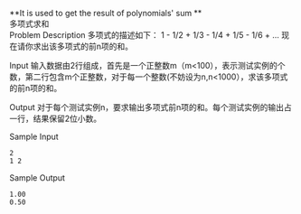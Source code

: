 **It is used to get the result of polynomials' sum **  
多项式求和  
Problem Description
多项式的描述如下：
1 - 1/2 + 1/3 - 1/4 + 1/5 - 1/6 + ...
现在请你求出该多项式的前n项的和。


Input
输入数据由2行组成，首先是一个正整数m（m<100），表示测试实例的个数，第二行包含m个正整数，对于每一个整数(不妨设为n,n<1000），求该多项式的前n项的和。


Output
对于每个测试实例n，要求输出多项式前n项的和。每个测试实例的输出占一行，结果保留2位小数。


Sample Input  
```
2
1 2
```

Sample Output  
```
1.00
0.50  
```

